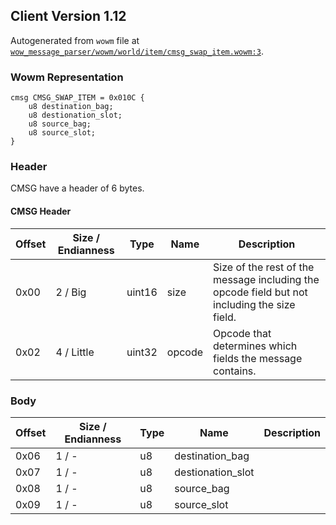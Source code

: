 ## Client Version 1.12

Autogenerated from `wowm` file at [`wow_message_parser/wowm/world/item/cmsg_swap_item.wowm:3`](https://github.com/gtker/wow_messages/tree/main/wow_message_parser/wowm/world/item/cmsg_swap_item.wowm#L3).

### Wowm Representation
```rust,ignore
cmsg CMSG_SWAP_ITEM = 0x010C {
    u8 destination_bag;
    u8 destionation_slot;
    u8 source_bag;
    u8 source_slot;
}
```
### Header
CMSG have a header of 6 bytes.

#### CMSG Header
| Offset | Size / Endianness | Type   | Name   | Description |
| ------ | ----------------- | ------ | ------ | ----------- |
| 0x00   | 2 / Big           | uint16 | size   | Size of the rest of the message including the opcode field but not including the size field.|
| 0x02   | 4 / Little        | uint32 | opcode | Opcode that determines which fields the message contains.|
### Body
| Offset | Size / Endianness | Type | Name | Description |
| ------ | ----------------- | ---- | ---- | ----------- |
| 0x06 | 1 / - | u8 | destination_bag |  |
| 0x07 | 1 / - | u8 | destionation_slot |  |
| 0x08 | 1 / - | u8 | source_bag |  |
| 0x09 | 1 / - | u8 | source_slot |  |
